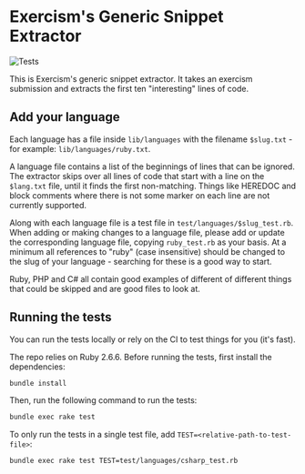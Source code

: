# Exercism's Generic Snippet Extractor

![Tests](https://github.com/exercism/generic-snippet-extractor/workflows/Tests/badge.svg)

This is Exercism's generic snippet extractor.
It takes an exercism submission and extracts the first ten "interesting" lines of code.

## Add your language

Each language has a file inside `lib/languages` with the filename `$slug.txt` - for example: `lib/languages/ruby.txt`.

A language file contains a list of the beginnings of lines that can be ignored.
The extractor skips over all lines of code that start with a line on the `$lang.txt` file, until it finds the first non-matching.
Things like HEREDOC and block comments where there is not some marker on each line are not currently supported.

Along with each language file is a test file in `test/languages/$slug_test.rb`.
When adding or making changes to a language file, please add or update the corresponding language file, copying `ruby_test.rb` as your basis.
At a minimum all references to "ruby" (case insensitive) should be changed to the slug of your language - searching for these is a good way to start.

Ruby, PHP and C# all contain good examples of different of different things that could be skipped and are good files to look at.

## Running the tests

You can run the tests locally or rely on the CI to test things for you (it's fast).

The repo relies on Ruby 2.6.6.
Before running the tests, first install the dependencies:

```bash
bundle install
```

Then, run the following command to run the tests:

```bash
bundle exec rake test
```

To only run the tests in a single test file, add `TEST=<relative-path-to-test-file>`:

```bash
bundle exec rake test TEST=test/languages/csharp_test.rb
```